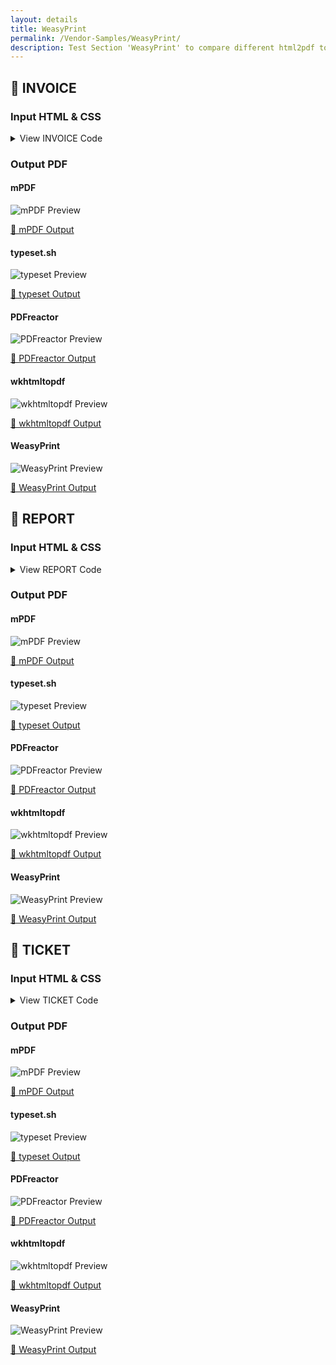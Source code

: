 ```yaml
---
layout: details
title: WeasyPrint
permalink: /Vendor-Samples/WeasyPrint/
description: Test Section 'WeasyPrint' to compare different html2pdf tools.
---
```




## 🔬 INVOICE

### Input HTML & CSS

<details>
    <summary>
        View INVOICE Code
    </summary>
    <pre><code class="hljs xml"><span class="hljs-meta">&lt;!doctype <span class="hljs-meta-keyword">html</span>&gt;</span>
<span class="hljs-comment">&lt;!-- Sample taken from https://github.com/Kozea/WeasyPrint/tree/gh-pages/samples/invoice --&gt;</span>
<span class="hljs-tag">&lt;<span class="hljs-name">html</span>&gt;</span>
  <span class="hljs-tag">&lt;<span class="hljs-name">head</span>&gt;</span>
    <span class="hljs-tag">&lt;<span class="hljs-name">meta</span> <span class="hljs-attr">charset</span>=<span class="hljs-string">"utf-8"</span>&gt;</span>
    <span class="hljs-tag">&lt;<span class="hljs-name">style</span>&gt;</span>
        @charset "UTF-8";
@import url("https://fonts.googleapis.com/css?family=Pacifico|Source+Sans+Pro:400,700");
@page {
  margin: 3cm;
  @bottom-left {
    color: #1ee494;
    font-family: Pacifico;
    content: '♥ Thank you!'; }
  @bottom-right {
    color: #a9a;
    content: 'community@kozea.fr | +33 4 78 84 19 28 | community.kozea.fr';
    font-family: Pacifico;
    font-size: 9pt; } }

html {
  color: #14213d;
  font-family: Source Sans Pro;
  font-size: 11pt;
  line-height: 1.6; }
  html body {
    margin: 0; }
  html h1 {
    color: #1ee494;
    font-family: Pacifico;
    font-size: 40pt;
    margin: 0; }
  html aside {
    display: flex;
    margin: 2em 0 4em; }
    html aside address {
      font-style: normal;
      white-space: pre-line; }
      html aside address#from {
        color: #a9a;
        flex: 1; }
      html aside address#to {
        text-align: right; }
  html dl {
    text-align: right;
    position: absolute;
    right: 0;
    top: 0; }
    html dl dt, html dl dd {
      display: inline;
      margin: 0; }
    html dl dt {
      color: #a9a; }
      html dl dt::before {
        content: '';
        display: block; }
      html dl dt::after {
        content: ':'; }
  html table {
    border-collapse: collapse;
    width: 100%; }
    html table th {
      border-bottom: .2mm solid #a9a;
      color: #a9a;
      font-size: 10pt;
      font-weight: 400;
      padding-bottom: .25cm;
      text-transform: uppercase; }
    html table td {
      padding-top: 7mm; }
      html table td:last-of-type {
        color: #1ee494;
        font-weight: bold;
        text-align: right; }
    html table th, html table td {
      text-align: center; }
      html table th:first-of-type, html table td:first-of-type {
        text-align: left; }
      html table th:last-of-type, html table td:last-of-type {
        text-align: right; }
    html table#total {
      background: #f6f6f6;
      border-color: #f6f6f6;
      border-style: solid;
      border-width: 2cm 3cm;
      bottom: 0;
      font-size: 20pt;
      margin: 0 -3cm;
      position: absolute;
      width: 18cm; }
    <span class="hljs-tag">&lt;/<span class="hljs-name">style</span>&gt;</span>
    <span class="hljs-tag">&lt;<span class="hljs-name">title</span>&gt;</span>Invoice<span class="hljs-tag">&lt;/<span class="hljs-name">title</span>&gt;</span>
    <span class="hljs-tag">&lt;<span class="hljs-name">meta</span> <span class="hljs-attr">name</span>=<span class="hljs-string">"description"</span> <span class="hljs-attr">content</span>=<span class="hljs-string">"Invoice demo sample"</span>&gt;</span>
    <span class="hljs-tag">&lt;<span class="hljs-name">meta</span> <span class="hljs-attr">name</span>=<span class="hljs-string">"author"</span> <span class="hljs-attr">content</span>=<span class="hljs-string">"Kozea"</span>&gt;</span>
  <span class="hljs-tag">&lt;/<span class="hljs-name">head</span>&gt;</span>

  <span class="hljs-tag">&lt;<span class="hljs-name">body</span>&gt;</span>
    <span class="hljs-tag">&lt;<span class="hljs-name">h1</span>&gt;</span>Invoice<span class="hljs-tag">&lt;/<span class="hljs-name">h1</span>&gt;</span>

    <span class="hljs-tag">&lt;<span class="hljs-name">aside</span>&gt;</span>
      <span class="hljs-tag">&lt;<span class="hljs-name">address</span> <span class="hljs-attr">id</span>=<span class="hljs-string">"from"</span>&gt;</span>
        Weasyprint [ by Kozea ]
        107 boulevard de Stalingrad
        69100 Villeurbanne City
        France
      <span class="hljs-tag">&lt;/<span class="hljs-name">address</span>&gt;</span>

      <span class="hljs-tag">&lt;<span class="hljs-name">address</span> <span class="hljs-attr">id</span>=<span class="hljs-string">"to"</span>&gt;</span>
        Our awesome developers
        From all around the world
        Earth
      <span class="hljs-tag">&lt;/<span class="hljs-name">address</span>&gt;</span>
    <span class="hljs-tag">&lt;/<span class="hljs-name">aside</span>&gt;</span>

    <span class="hljs-tag">&lt;<span class="hljs-name">dl</span> <span class="hljs-attr">id</span>=<span class="hljs-string">"informations"</span>&gt;</span>
      <span class="hljs-tag">&lt;<span class="hljs-name">dt</span>&gt;</span>Invoice number<span class="hljs-tag">&lt;/<span class="hljs-name">dt</span>&gt;</span>
      <span class="hljs-tag">&lt;<span class="hljs-name">dd</span>&gt;</span>12345<span class="hljs-tag">&lt;/<span class="hljs-name">dd</span>&gt;</span>
      <span class="hljs-tag">&lt;<span class="hljs-name">dt</span>&gt;</span>Date<span class="hljs-tag">&lt;/<span class="hljs-name">dt</span>&gt;</span>
      <span class="hljs-tag">&lt;<span class="hljs-name">dd</span>&gt;</span>March 31, 2018<span class="hljs-tag">&lt;/<span class="hljs-name">dd</span>&gt;</span>
    <span class="hljs-tag">&lt;/<span class="hljs-name">dl</span>&gt;</span>

    <span class="hljs-tag">&lt;<span class="hljs-name">table</span>&gt;</span>
      <span class="hljs-tag">&lt;<span class="hljs-name">thead</span>&gt;</span>
        <span class="hljs-tag">&lt;<span class="hljs-name">th</span>&gt;</span>Description<span class="hljs-tag">&lt;/<span class="hljs-name">th</span>&gt;</span>
        <span class="hljs-tag">&lt;<span class="hljs-name">th</span>&gt;</span>Price<span class="hljs-tag">&lt;/<span class="hljs-name">th</span>&gt;</span>
        <span class="hljs-tag">&lt;<span class="hljs-name">th</span>&gt;</span>Quantity<span class="hljs-tag">&lt;/<span class="hljs-name">th</span>&gt;</span>
        <span class="hljs-tag">&lt;<span class="hljs-name">th</span>&gt;</span>Subtotal<span class="hljs-tag">&lt;/<span class="hljs-name">th</span>&gt;</span>
      <span class="hljs-tag">&lt;/<span class="hljs-name">thead</span>&gt;</span>
      <span class="hljs-tag">&lt;<span class="hljs-name">tbody</span>&gt;</span>
        <span class="hljs-tag">&lt;<span class="hljs-name">tr</span>&gt;</span>
          <span class="hljs-tag">&lt;<span class="hljs-name">td</span>&gt;</span>Website design<span class="hljs-tag">&lt;/<span class="hljs-name">td</span>&gt;</span>
          <span class="hljs-tag">&lt;<span class="hljs-name">td</span>&gt;</span>€34.20<span class="hljs-tag">&lt;/<span class="hljs-name">td</span>&gt;</span>
          <span class="hljs-tag">&lt;<span class="hljs-name">td</span>&gt;</span>100<span class="hljs-tag">&lt;/<span class="hljs-name">td</span>&gt;</span>
          <span class="hljs-tag">&lt;<span class="hljs-name">td</span>&gt;</span>€3,420.00<span class="hljs-tag">&lt;/<span class="hljs-name">td</span>&gt;</span>
        <span class="hljs-tag">&lt;/<span class="hljs-name">tr</span>&gt;</span>
        <span class="hljs-tag">&lt;<span class="hljs-name">tr</span>&gt;</span>
          <span class="hljs-tag">&lt;<span class="hljs-name">td</span>&gt;</span>Website development<span class="hljs-tag">&lt;/<span class="hljs-name">td</span>&gt;</span>
          <span class="hljs-tag">&lt;<span class="hljs-name">td</span>&gt;</span>€45.50<span class="hljs-tag">&lt;/<span class="hljs-name">td</span>&gt;</span>
          <span class="hljs-tag">&lt;<span class="hljs-name">td</span>&gt;</span>100<span class="hljs-tag">&lt;/<span class="hljs-name">td</span>&gt;</span>
          <span class="hljs-tag">&lt;<span class="hljs-name">td</span>&gt;</span>€4,550.00<span class="hljs-tag">&lt;/<span class="hljs-name">td</span>&gt;</span>
        <span class="hljs-tag">&lt;/<span class="hljs-name">tr</span>&gt;</span>
        <span class="hljs-tag">&lt;<span class="hljs-name">tr</span>&gt;</span>
          <span class="hljs-tag">&lt;<span class="hljs-name">td</span>&gt;</span>Website integration<span class="hljs-tag">&lt;/<span class="hljs-name">td</span>&gt;</span>
          <span class="hljs-tag">&lt;<span class="hljs-name">td</span>&gt;</span>€25.75<span class="hljs-tag">&lt;/<span class="hljs-name">td</span>&gt;</span>
          <span class="hljs-tag">&lt;<span class="hljs-name">td</span>&gt;</span>100<span class="hljs-tag">&lt;/<span class="hljs-name">td</span>&gt;</span>
          <span class="hljs-tag">&lt;<span class="hljs-name">td</span>&gt;</span>€2,575.00<span class="hljs-tag">&lt;/<span class="hljs-name">td</span>&gt;</span>
        <span class="hljs-tag">&lt;/<span class="hljs-name">tr</span>&gt;</span>
      <span class="hljs-tag">&lt;/<span class="hljs-name">tbody</span>&gt;</span>
    <span class="hljs-tag">&lt;/<span class="hljs-name">table</span>&gt;</span>

    <span class="hljs-tag">&lt;<span class="hljs-name">table</span> <span class="hljs-attr">id</span>=<span class="hljs-string">"total"</span>&gt;</span>
      <span class="hljs-tag">&lt;<span class="hljs-name">thead</span>&gt;</span>
        <span class="hljs-tag">&lt;<span class="hljs-name">th</span>&gt;</span>Due by<span class="hljs-tag">&lt;/<span class="hljs-name">th</span>&gt;</span>
        <span class="hljs-tag">&lt;<span class="hljs-name">th</span>&gt;</span>Account number<span class="hljs-tag">&lt;/<span class="hljs-name">th</span>&gt;</span>
        <span class="hljs-tag">&lt;<span class="hljs-name">th</span>&gt;</span>Total due<span class="hljs-tag">&lt;/<span class="hljs-name">th</span>&gt;</span>
      <span class="hljs-tag">&lt;/<span class="hljs-name">thead</span>&gt;</span>
      <span class="hljs-tag">&lt;<span class="hljs-name">tbody</span>&gt;</span>
        <span class="hljs-tag">&lt;<span class="hljs-name">tr</span>&gt;</span>
          <span class="hljs-tag">&lt;<span class="hljs-name">td</span>&gt;</span>May 10, 2018<span class="hljs-tag">&lt;/<span class="hljs-name">td</span>&gt;</span>
          <span class="hljs-tag">&lt;<span class="hljs-name">td</span>&gt;</span>132 456 789 012<span class="hljs-tag">&lt;/<span class="hljs-name">td</span>&gt;</span>
          <span class="hljs-tag">&lt;<span class="hljs-name">td</span>&gt;</span>€10,545.00<span class="hljs-tag">&lt;/<span class="hljs-name">td</span>&gt;</span>
        <span class="hljs-tag">&lt;/<span class="hljs-name">tr</span>&gt;</span>
      <span class="hljs-tag">&lt;/<span class="hljs-name">tbody</span>&gt;</span>
    <span class="hljs-tag">&lt;/<span class="hljs-name">table</span>&gt;</span>
  <span class="hljs-tag">&lt;/<span class="hljs-name">body</span>&gt;</span>
<span class="hljs-tag">&lt;/<span class="hljs-name">html</span>&gt;</span></code></pre>
    <p>
        <a href="https://raw.githubusercontent.com/azettl/compare.html2pdf.tools/master//html/Vendor%20Samples/WeasyPrint/invoice.html" target="_blank" rel="noopener">📄 Get Input HTML on GitHub</a>
    </p>
</details>

### Output PDF

<div class="details-boxes">
    <div>
        <h4>mPDF</h4>
        <img src="/{{ page.path }}/../mpdf__html_Vendor_Samples_WeasyPrint_invoice.html.png" alt="mPDF Preview" />
        <p>
            <a href="/{{ page.path }}/../mpdf__html_Vendor_Samples_WeasyPrint_invoice.html.pdf" target="_blank">📕 mPDF Output</a>
        </p>
    </div>
    <div>
        <h4>typeset.sh</h4>
        <img src="/{{ page.path }}/../typeset__html_Vendor_Samples_WeasyPrint_invoice.html.png" alt="typeset Preview" />
        <p>
            <a href="/{{ page.path }}/../typeset__html_Vendor_Samples_WeasyPrint_invoice.html.pdf" target="_blank">📕 typeset Output</a>
        </p>
    </div>
    <div>
        <h4>PDFreactor</h4>
        <img src="/{{ page.path }}/../pdfreactor__html_Vendor_Samples_WeasyPrint_invoice.html.png" alt="PDFreactor Preview" />
        <p>
            <a href="/{{ page.path }}/../pdfreactor__html_Vendor_Samples_WeasyPrint_invoice.html.pdf" target="_blank">📕 PDFreactor Output</a>
        </p>
    </div>
    <div>
        <h4>wkhtmltopdf</h4>
        <img src="/{{ page.path }}/../wkhtmltopdf__html_Vendor_Samples_WeasyPrint_invoice.html.png" alt="wkhtmltopdf Preview" />
        <p>
            <a href="/{{ page.path }}/../wkhtmltopdf__html_Vendor_Samples_WeasyPrint_invoice.html.pdf" target="_blank">📕 wkhtmltopdf Output</a>
        </p>
    </div>
    <div>
        <h4>WeasyPrint</h4>
        <img src="/{{ page.path }}/../weasyprint__html_Vendor_Samples_WeasyPrint_invoice.html.png" alt="WeasyPrint Preview" />
        <p>
            <a href="/{{ page.path }}/../weasyprint__html_Vendor_Samples_WeasyPrint_invoice.html.pdf" target="_blank">📕 WeasyPrint Output</a>
        </p>
    </div>
</div>

## 🔬 REPORT

### Input HTML & CSS

<details>
    <summary>
        View REPORT Code
    </summary>
    <pre><code class="hljs xml"><span class="hljs-meta">&lt;!doctype <span class="hljs-meta-keyword">html</span>&gt;</span>
<span class="hljs-comment">&lt;!-- Sample taken from https://github.com/Kozea/WeasyPrint/tree/gh-pages/samples/report --&gt;</span>
<span class="hljs-tag">&lt;<span class="hljs-name">html</span>&gt;</span>
  <span class="hljs-tag">&lt;<span class="hljs-name">head</span>&gt;</span>
    <span class="hljs-tag">&lt;<span class="hljs-name">meta</span> <span class="hljs-attr">charset</span>=<span class="hljs-string">"utf-8"</span>&gt;</span>
    <span class="hljs-tag">&lt;<span class="hljs-name">style</span>&gt;</span>@charset "UTF-8";
        @font-face {
          font-family: Fira Sans;
          font-weight: 400;
          src: url(FiraSans-Regular.otf); }
        
        @font-face {
          font-family: Fira Sans;
          font-style: italic;
          font-weight: 400;
          src: url(FiraSans-Italic.otf); }
        
        @font-face {
          font-family: Fira Sans;
          font-weight: 300;
          src: url(FiraSans-Light.otf); }
        
        @font-face {
          font-family: Fira Sans;
          font-style: italic;
          font-weight: 300;
          src: url(FiraSans-LightItalic.otf); }
        
        @font-face {
          font-family: Fira Sans;
          font-weight: bold;
          src: url(FiraSans-Bold.otf); }
        
        @page {
          @top-left {
            background: #fbc847;
            content: counter(page);
            height: 1cm;
            text-align: center;
            width: 1cm; }
          @top-center {
            background: #fbc847;
            content: '';
            display: block;
            height: .05cm;
            opacity: .5;
            width: 100%; }
          @top-right {
            content: string(heading);
            font-size: 9pt;
            height: 1cm;
            vertical-align: middle;
            width: 100%; } }
        
        @page :blank {
          @top-left {
            background: none;
            content: ''; }
          @top-center {
            content: none; }
          @top-right {
            content: none; } }
        
        @page no-chapter {
          @top-left {
            background: none;
            content: none; }
          @top-center {
            content: none; }
          @top-right {
            content: none; } }
        
        @page :first {
          background: url(report-cover.jpg) no-repeat center;
          background-size: cover;
          margin: 0; }
        
        @page chapter {
          background: #fbc847;
          margin: 0;
          @top-left {
            content: none; }
          @top-center {
            content: none; }
          @top-right {
            content: none; } }
        
        html {
          color: #393939;
          font-family: Fira Sans;
          font-size: 11pt;
          font-weight: 300;
          line-height: 1.5; }
          html body h1 {
            color: #fbc847;
            font-size: 38pt;
            margin: 5cm 2cm 0 2cm;
            page: no-chapter;
            width: 100%; }
          html body h2, html body h3, html body h4 {
            color: black;
            font-weight: 400; }
          html body h2 {
            break-before: always;
            font-size: 28pt;
            string-set: heading content(); }
          html body h3 {
            font-weight: 300;
            font-size: 15pt; }
          html body h4 {
            font-size: 13pt; }
          html body article#cover {
            align-content: space-between;
            display: flex;
            flex-wrap: wrap;
            height: 297mm; }
            html body article#cover address {
              background: #fbc847;
              flex: 1 50%;
              margin: 0 -2cm;
              padding: 1cm 0;
              white-space: pre-wrap; }
              html body article#cover address:first-of-type {
                padding-left: 3cm; }
          html body article#contents {
            break-before: right;
            break-after: left;
            page: no-chapter; }
            html body article#contents h2 {
              font-size: 20pt;
              font-weight: 400;
              margin-bottom: 3cm; }
            html body article#contents h3 {
              font-weight: 500;
              margin: 3em 0 1em; }
              html body article#contents h3::before {
                background: #fbc847;
                content: '';
                display: block;
                height: .08cm;
                margin-bottom: .25cm;
                width: 2cm; }
            html body article#contents ul {
              list-style: none;
              padding-left: 0; }
              html body article#contents ul li {
                border-top: .25pt solid #c1c1c1;
                margin: .25cm 0;
                padding-top: .25cm; }
                html body article#contents ul li::before {
                  color: #fbc847;
                  content: '• ';
                  font-size: 40pt;
                  line-height: 16pt;
                  vertical-align: bottom; }
                html body article#contents ul li a {
                  color: inherit;
                  text-decoration: inherit; }
                  html body article#contents ul li a::before {
                    content: target-text(attr(href)); }
                  html body article#contents ul li a::after {
                    color: #fbc847;
                    content: target-counter(attr(href), page);
                    float: right; }
          html body article#columns section {
            columns: 2;
            column-gap: 1cm;
            padding-top: 1cm; }
            html body article#columns section p {
              text-align: justify; }
              html body article#columns section p:first-of-type {
                font-weight: 700; }
          html body article#competences h3 {
            background: #fbc847;
            margin: 0 -3cm 1cm;
            padding: 1cm 1cm 1cm 3cm;
            width: 21cm; }
          html body article#competences section {
            padding: .5cm 0; }
            html body article#competences section#table-content::before {
              background: url(table-content.svg) no-repeat center #fbc847;
              background-size: 50%;
              content: '';
              display: inline-block;
              float: left;
              height: 2cm;
              margin-right: .5cm;
              vertical-align: middle;
              width: 2cm; }
            html body article#competences section#heading::before {
              background: url(heading.svg) no-repeat center #fbc847;
              background-size: 50%;
              content: '';
              display: inline-block;
              float: left;
              height: 2cm;
              margin-right: .5cm;
              vertical-align: middle;
              width: 2cm; }
            html body article#competences section#multi-columns::before {
              background: url(multi-columns.svg) no-repeat center #fbc847;
              background-size: 50%;
              content: '';
              display: inline-block;
              float: left;
              height: 2cm;
              margin-right: .5cm;
              vertical-align: middle;
              width: 2cm; }
            html body article#competences section#internal-links::before {
              background: url(internal-links.svg) no-repeat center #fbc847;
              background-size: 50%;
              content: '';
              display: inline-block;
              float: left;
              height: 2cm;
              margin-right: .5cm;
              vertical-align: middle;
              width: 2cm; }
            html body article#competences section#style::before {
              background: url(style.svg) no-repeat center #fbc847;
              background-size: 50%;
              content: '';
              display: inline-block;
              float: left;
              height: 2cm;
              margin-right: .5cm;
              vertical-align: middle;
              width: 2cm; }
            html body article#competences section h4 {
              margin: 0; }
            html body article#competences section p {
              margin-top: 0; }
          html body article#offers {
            display: flex;
            flex-wrap: wrap;
            justify-content: space-between; }
            html body article#offers h2, html body article#offers h3 {
              width: 100%; }
            html body article#offers section {
              width: 30%; }
              html body article#offers section h4 {
                margin-bottom: 0; }
              html body article#offers section ul {
                list-style: none;
                margin: 0;
                padding-left: 0; }
                html body article#offers section ul li:not(:last-of-type) {
                  margin: .5cm 0; }
              html body article#offers section p {
                background: #fbc847;
                display: block;
                font-size: 15pt;
                font-weight: 700;
                margin-bottom: 0;
                padding: .25cm 0;
                text-align: center; }
          html body article#chapter {
            align-items: center;
            display: flex;
            height: 297mm;
            justify-content: center;
            page: chapter; }
          html body article#typography section {
            display: flex;
            flex-wrap: wrap;
            margin: 1cm 0; }
            html body article#typography section h4 {
              border-top: 1pt solid;
              flex: 1 25%;
              margin: 0; }
            html body article#typography section h4 + * {
              flex: 1 75%;
              margin: 0;
              padding-left: .5cm; }
            html body article#typography section p {
              text-align: justify; }
            html body article#typography section ul {
              line-height: 2;
              list-style: none; }
            html body article#typography section#small-caps p {
              font-variant: small-caps; }
            html body article#typography section#ligatures dl {
              display: flex;
              flex-wrap: wrap; }
              html body article#typography section#ligatures dl dt {
                font-weight: 400;
                width: 30%; }
              html body article#typography section#ligatures dl dd {
                flex: 1 70%;
                margin: 0;
                padding: 0; }
            html body article#typography section#ligatures .none {
              font-variant-ligatures: none; }
            html body article#typography section#ligatures .common {
              font-variant-ligatures: common-ligatures; }
            html body article#typography section#ligatures .discretionary {
              font-variant-ligatures: discretionary-ligatures; }
            html body article#typography section#ligatures .contextual {
              font-variant-ligatures: contextual; }
            html body article#typography section#numbers dl {
              display: flex;
              flex-wrap: wrap; }
              html body article#typography section#numbers dl dt {
                font-weight: 400;
                width: 30%; }
              html body article#typography section#numbers dl dd {
                flex: 1 70%;
                margin: 0;
                padding: 0; }
            html body article#typography section#numbers #fractions {
              font-variant-numeric: diagonal-fractions; }
            html body article#typography section#numbers #ordinals {
              font-variant-numeric: ordinal; }
            html body article#typography section#numbers #slashed {
              font-variant-numeric: slashed-zero; }
            html body article#typography section#numbers #super {
              font-variant-position: super; }
            html body article#typography section#numbers #sub {
              font-variant-position: sub; }
            html body article#typography section#figures dl {
              columns: 4; }
              html body article#typography section#figures dl dt {
                font-weight: 400; }
              html body article#typography section#figures dl dd {
                display: flex;
                margin: 0;
                padding: 0; }
                html body article#typography section#figures dl dd ul {
                  padding: 0 1em 0 0; }
            html body article#typography section#figures #oldstyle {
              font-variant-numeric: oldstyle-nums; }
            html body article#typography section#figures #tabular {
              font-variant-numeric: tabular-nums; }
            html body article#typography section#figures #old-tabular {
              font-variant-numeric: oldstyle-nums tabular-nums; }<span class="hljs-tag">&lt;/<span class="hljs-name">style</span>&gt;</span>
    <span class="hljs-tag">&lt;<span class="hljs-name">title</span>&gt;</span>Report<span class="hljs-tag">&lt;/<span class="hljs-name">title</span>&gt;</span>
    <span class="hljs-tag">&lt;<span class="hljs-name">meta</span> <span class="hljs-attr">name</span>=<span class="hljs-string">"description"</span> <span class="hljs-attr">content</span>=<span class="hljs-string">"Report example"</span>&gt;</span>
  <span class="hljs-tag">&lt;/<span class="hljs-name">head</span>&gt;</span>

  <span class="hljs-tag">&lt;<span class="hljs-name">body</span>&gt;</span>
    <span class="hljs-tag">&lt;<span class="hljs-name">article</span> <span class="hljs-attr">id</span>=<span class="hljs-string">"cover"</span>&gt;</span>
      <span class="hljs-tag">&lt;<span class="hljs-name">h1</span>&gt;</span>Report example<span class="hljs-tag">&lt;/<span class="hljs-name">h1</span>&gt;</span>
      <span class="hljs-tag">&lt;<span class="hljs-name">address</span>&gt;</span>
        WeasyPrint Company
        Boulevard Stalingrad
        Villeurbanne City France
      <span class="hljs-tag">&lt;/<span class="hljs-name">address</span>&gt;</span>
      <span class="hljs-tag">&lt;<span class="hljs-name">address</span>&gt;</span>
        community@kozea.fr
        +33 4 78 84 19 28
        https://community.kozea.fr
      <span class="hljs-tag">&lt;/<span class="hljs-name">address</span>&gt;</span>
    <span class="hljs-tag">&lt;/<span class="hljs-name">article</span>&gt;</span>

    <span class="hljs-tag">&lt;<span class="hljs-name">article</span> <span class="hljs-attr">id</span>=<span class="hljs-string">"contents"</span>&gt;</span>
      <span class="hljs-tag">&lt;<span class="hljs-name">h2</span>&gt;</span>Table of contents<span class="hljs-tag">&lt;/<span class="hljs-name">h2</span>&gt;</span>
      <span class="hljs-tag">&lt;<span class="hljs-name">h3</span>&gt;</span>Part one<span class="hljs-tag">&lt;/<span class="hljs-name">h3</span>&gt;</span>
      <span class="hljs-tag">&lt;<span class="hljs-name">ul</span>&gt;</span>
        <span class="hljs-tag">&lt;<span class="hljs-name">li</span>&gt;</span><span class="hljs-tag">&lt;<span class="hljs-name">a</span> <span class="hljs-attr">href</span>=<span class="hljs-string">"#columns-title"</span>&gt;</span><span class="hljs-tag">&lt;/<span class="hljs-name">a</span>&gt;</span><span class="hljs-tag">&lt;/<span class="hljs-name">li</span>&gt;</span>
        <span class="hljs-tag">&lt;<span class="hljs-name">li</span>&gt;</span><span class="hljs-tag">&lt;<span class="hljs-name">a</span> <span class="hljs-attr">href</span>=<span class="hljs-string">"#competences-title"</span>&gt;</span><span class="hljs-tag">&lt;/<span class="hljs-name">a</span>&gt;</span><span class="hljs-tag">&lt;/<span class="hljs-name">li</span>&gt;</span>
      <span class="hljs-tag">&lt;/<span class="hljs-name">ul</span>&gt;</span>

      <span class="hljs-tag">&lt;<span class="hljs-name">h3</span>&gt;</span>Part two<span class="hljs-tag">&lt;/<span class="hljs-name">h3</span>&gt;</span>
      <span class="hljs-tag">&lt;<span class="hljs-name">ul</span>&gt;</span>
        <span class="hljs-tag">&lt;<span class="hljs-name">li</span>&gt;</span><span class="hljs-tag">&lt;<span class="hljs-name">a</span> <span class="hljs-attr">href</span>=<span class="hljs-string">"#offers-title"</span>&gt;</span><span class="hljs-tag">&lt;/<span class="hljs-name">a</span>&gt;</span><span class="hljs-tag">&lt;/<span class="hljs-name">li</span>&gt;</span>
        <span class="hljs-tag">&lt;<span class="hljs-name">li</span>&gt;</span><span class="hljs-tag">&lt;<span class="hljs-name">a</span> <span class="hljs-attr">href</span>=<span class="hljs-string">"#chapter-title"</span>&gt;</span><span class="hljs-tag">&lt;/<span class="hljs-name">a</span>&gt;</span><span class="hljs-tag">&lt;/<span class="hljs-name">li</span>&gt;</span>
        <span class="hljs-tag">&lt;<span class="hljs-name">li</span>&gt;</span><span class="hljs-tag">&lt;<span class="hljs-name">a</span> <span class="hljs-attr">href</span>=<span class="hljs-string">"#typography-title"</span>&gt;</span><span class="hljs-tag">&lt;/<span class="hljs-name">a</span>&gt;</span><span class="hljs-tag">&lt;/<span class="hljs-name">li</span>&gt;</span>
      <span class="hljs-tag">&lt;/<span class="hljs-name">ul</span>&gt;</span>
    <span class="hljs-tag">&lt;/<span class="hljs-name">article</span>&gt;</span>

    <span class="hljs-tag">&lt;<span class="hljs-name">article</span> <span class="hljs-attr">id</span>=<span class="hljs-string">"columns"</span>&gt;</span>
      <span class="hljs-tag">&lt;<span class="hljs-name">h2</span> <span class="hljs-attr">id</span>=<span class="hljs-string">"columns-title"</span>&gt;</span>Big title on left page, with text on columns<span class="hljs-tag">&lt;/<span class="hljs-name">h2</span>&gt;</span>

      <span class="hljs-tag">&lt;<span class="hljs-name">h3</span>&gt;</span>This is a little subtitle, here to explain what we are talking about<span class="hljs-tag">&lt;/<span class="hljs-name">h3</span>&gt;</span>

      <span class="hljs-tag">&lt;<span class="hljs-name">section</span>&gt;</span>
        <span class="hljs-tag">&lt;<span class="hljs-name">p</span>&gt;</span>
          Lorem ipsum dolor sit amet, consectetur adipiscing elit. Aliquam volutpat faucibus vestibulum.
          Mauris varius orci quam. Nam dui mauris, dictum at elementum at, mollis pulvinar est.
          Nunc lobortis pharetra erat, id rutrum lorem malesuada in.
        <span class="hljs-tag">&lt;/<span class="hljs-name">p</span>&gt;</span>
        <span class="hljs-tag">&lt;<span class="hljs-name">p</span>&gt;</span>
          Phasellus id nisl nec arcu tempor ultricies non id tortor. Mauris ex nibh, viverra vitae nisi eget, placerat pharetra est.
          Lorem ipsum dolor sit amet, consectetur adipiscing elit. Sed id maximus diam. Cras molestie nisl vitae iaculis convallis.
          Vivamus molestie vitae nisl sed interdum. Nunc aliquam massa rhoncus finibus convallis.
          Vivamus sed vulputate risus. Nunc dignissim magna velit, quis lobortis ex volutpat eget.
          Proin dictum mauris condimentum consequat faucibus.
        <span class="hljs-tag">&lt;/<span class="hljs-name">p</span>&gt;</span>
        <span class="hljs-tag">&lt;<span class="hljs-name">p</span>&gt;</span>
          Duis maximus mauris ac purus eleifend, sit amet blandit nulla lacinia.
          Maecenas massa dolor, suscipit at erat eget, maximus dignissim dolor. Praesent consectetur maximus libero, eu facilisis ligula finibus et.
          Cras rhoncus eros sit amet lorem auctor, a efficitur leo tincidunt. Sed viverra interdum odio, eget pulvinar tortor blandit lacinia.
          Praesent consequat congue commodo. Phasellus eu massa feugiat, imperdiet nisi a, sagittis ipsum.
        <span class="hljs-tag">&lt;/<span class="hljs-name">p</span>&gt;</span>
        <span class="hljs-tag">&lt;<span class="hljs-name">p</span>&gt;</span>
          Suspendisse et gravida nunc. Quisque at felis nisl. Nam eget efficitur nunc.
          Vivamus fermentum imperdiet massa, porttitor elementum mauris faucibus scelerisque.
          Pellentesque ut metus tortor. Fusce vulputate ex at turpis consectetur, in vestibulum odio placerat.
          Suspendisse tempor sapien rutrum, cursus sem a, tincidunt odio. Sed in consequat augue.
          Proin finibus felis neque, ac hendrerit lorem consequat nec.
        <span class="hljs-tag">&lt;/<span class="hljs-name">p</span>&gt;</span>
        <span class="hljs-tag">&lt;<span class="hljs-name">p</span>&gt;</span>
          Orci varius natoque penatibus et magnis dis parturient montes, nascetur ridiculus mus. Fusce quam mi, dapibus et augue sit amet, porttitor volutpat orci.
          Vestibulum ac ligula at justo placerat pulvinar vel non velit. Duis vel iaculis nibh, non tristique lectus.
          Phasellus vel ex bibendum, accumsan tellus a, commodo nisi.
        <span class="hljs-tag">&lt;/<span class="hljs-name">p</span>&gt;</span>
        <span class="hljs-tag">&lt;<span class="hljs-name">p</span>&gt;</span>
          Mauris tincidunt dolor ligula, et egestas lectus rutrum consectetur. Donec ac ex mollis, vestibulum libero in, convallis risus.
        <span class="hljs-tag">&lt;/<span class="hljs-name">p</span>&gt;</span>
      <span class="hljs-tag">&lt;/<span class="hljs-name">section</span>&gt;</span>
    <span class="hljs-tag">&lt;/<span class="hljs-name">article</span>&gt;</span>

    <span class="hljs-tag">&lt;<span class="hljs-name">article</span> <span class="hljs-attr">id</span>=<span class="hljs-string">"competences"</span>&gt;</span>
      <span class="hljs-tag">&lt;<span class="hljs-name">h2</span> <span class="hljs-attr">id</span>=<span class="hljs-string">"competences-title"</span>&gt;</span>This is another big title, on a page full of work presentation<span class="hljs-tag">&lt;/<span class="hljs-name">h2</span>&gt;</span>

      <span class="hljs-tag">&lt;<span class="hljs-name">h3</span>&gt;</span>We present you some of WeasyPrint's features.<span class="hljs-tag">&lt;/<span class="hljs-name">h3</span>&gt;</span>

      <span class="hljs-tag">&lt;<span class="hljs-name">section</span> <span class="hljs-attr">id</span>=<span class="hljs-string">"table-content"</span>&gt;</span>
        <span class="hljs-tag">&lt;<span class="hljs-name">h4</span>&gt;</span>Table of contents<span class="hljs-tag">&lt;/<span class="hljs-name">h4</span>&gt;</span>
        <span class="hljs-tag">&lt;<span class="hljs-name">p</span>&gt;</span>
          Lorem ipsum dolor sit amet, consectetur adipiscing elit. Morbi mi ante, tincidunt quis vehicula
          sed, vehicula sed augue. Cras eget ante turpis.
        <span class="hljs-tag">&lt;/<span class="hljs-name">p</span>&gt;</span>
      <span class="hljs-tag">&lt;/<span class="hljs-name">section</span>&gt;</span>

      <span class="hljs-tag">&lt;<span class="hljs-name">section</span> <span class="hljs-attr">id</span>=<span class="hljs-string">"heading"</span>&gt;</span>
        <span class="hljs-tag">&lt;<span class="hljs-name">h4</span>&gt;</span>Heading titles and page counters<span class="hljs-tag">&lt;/<span class="hljs-name">h4</span>&gt;</span>
        <span class="hljs-tag">&lt;<span class="hljs-name">p</span>&gt;</span>
          Lorem ipsum dolor sit amet, consectetur adipiscing elit. Morbi mi ante, tincidunt quis vehicula
          sed, vehicula sed augue. Cras eget ante turpis.
        <span class="hljs-tag">&lt;/<span class="hljs-name">p</span>&gt;</span>
      <span class="hljs-tag">&lt;/<span class="hljs-name">section</span>&gt;</span>

      <span class="hljs-tag">&lt;<span class="hljs-name">section</span> <span class="hljs-attr">id</span>=<span class="hljs-string">"multi-columns"</span>&gt;</span>
        <span class="hljs-tag">&lt;<span class="hljs-name">h4</span>&gt;</span>Multi-column text<span class="hljs-tag">&lt;/<span class="hljs-name">h4</span>&gt;</span>
        <span class="hljs-tag">&lt;<span class="hljs-name">p</span>&gt;</span>
          Lorem ipsum dolor sit amet, consectetur adipiscing elit. Morbi mi ante, tincidunt quis vehicula
          sed, vehicula sed augue. Cras eget ante turpis.
        <span class="hljs-tag">&lt;/<span class="hljs-name">p</span>&gt;</span>
      <span class="hljs-tag">&lt;/<span class="hljs-name">section</span>&gt;</span>

      <span class="hljs-tag">&lt;<span class="hljs-name">section</span> <span class="hljs-attr">id</span>=<span class="hljs-string">"internal-links"</span>&gt;</span>
        <span class="hljs-tag">&lt;<span class="hljs-name">h4</span>&gt;</span>Internal links<span class="hljs-tag">&lt;/<span class="hljs-name">h4</span>&gt;</span>
        <span class="hljs-tag">&lt;<span class="hljs-name">p</span>&gt;</span>
          Lorem ipsum dolor sit amet, consectetur adipiscing elit. Morbi mi ante, tincidunt quis vehicula
          sed, vehicula sed augue. Cras eget ante turpis.
        <span class="hljs-tag">&lt;/<span class="hljs-name">p</span>&gt;</span>
      <span class="hljs-tag">&lt;/<span class="hljs-name">section</span>&gt;</span>

      <span class="hljs-tag">&lt;<span class="hljs-name">section</span> <span class="hljs-attr">id</span>=<span class="hljs-string">"style"</span>&gt;</span>
        <span class="hljs-tag">&lt;<span class="hljs-name">h4</span>&gt;</span>Different page types<span class="hljs-tag">&lt;/<span class="hljs-name">h4</span>&gt;</span>
        <span class="hljs-tag">&lt;<span class="hljs-name">p</span>&gt;</span>
          Lorem ipsum dolor sit amet, consectetur adipiscing elit. Morbi mi ante, tincidunt quis vehicula
          sed, vehicula sed augue. Cras eget ante turpis.
        <span class="hljs-tag">&lt;/<span class="hljs-name">p</span>&gt;</span>
      <span class="hljs-tag">&lt;/<span class="hljs-name">section</span>&gt;</span>
    <span class="hljs-tag">&lt;/<span class="hljs-name">article</span>&gt;</span>

    <span class="hljs-tag">&lt;<span class="hljs-name">article</span> <span class="hljs-attr">id</span>=<span class="hljs-string">"offers"</span>&gt;</span>
      <span class="hljs-tag">&lt;<span class="hljs-name">h2</span> <span class="hljs-attr">id</span>=<span class="hljs-string">"offers-title"</span>&gt;</span>Big title on the first right page<span class="hljs-tag">&lt;/<span class="hljs-name">h2</span>&gt;</span>

      <span class="hljs-tag">&lt;<span class="hljs-name">section</span>&gt;</span>
        <span class="hljs-tag">&lt;<span class="hljs-name">h4</span>&gt;</span>Offer #1<span class="hljs-tag">&lt;/<span class="hljs-name">h4</span>&gt;</span>
        <span class="hljs-tag">&lt;<span class="hljs-name">p</span>&gt;</span>€135<span class="hljs-tag">&lt;/<span class="hljs-name">p</span>&gt;</span>
        <span class="hljs-tag">&lt;<span class="hljs-name">ul</span>&gt;</span>
          <span class="hljs-tag">&lt;<span class="hljs-name">li</span>&gt;</span>Lorem ipsum dolor sit amet.<span class="hljs-tag">&lt;/<span class="hljs-name">li</span>&gt;</span>
          <span class="hljs-tag">&lt;<span class="hljs-name">li</span>&gt;</span>Nullam at diam eget urna consequat.<span class="hljs-tag">&lt;/<span class="hljs-name">li</span>&gt;</span>
          <span class="hljs-tag">&lt;<span class="hljs-name">li</span>&gt;</span>Sed fringilla quam at augue semper aliquam.<span class="hljs-tag">&lt;/<span class="hljs-name">li</span>&gt;</span>
          <span class="hljs-tag">&lt;<span class="hljs-name">li</span>&gt;</span>Cras nec lacus eu turpis finibus vulputate.<span class="hljs-tag">&lt;/<span class="hljs-name">li</span>&gt;</span>
        <span class="hljs-tag">&lt;/<span class="hljs-name">ul</span>&gt;</span>
      <span class="hljs-tag">&lt;/<span class="hljs-name">section</span>&gt;</span>

      <span class="hljs-tag">&lt;<span class="hljs-name">section</span>&gt;</span>
        <span class="hljs-tag">&lt;<span class="hljs-name">h4</span>&gt;</span>Offer #2<span class="hljs-tag">&lt;/<span class="hljs-name">h4</span>&gt;</span>
        <span class="hljs-tag">&lt;<span class="hljs-name">p</span>&gt;</span>€175<span class="hljs-tag">&lt;/<span class="hljs-name">p</span>&gt;</span>
        <span class="hljs-tag">&lt;<span class="hljs-name">ul</span>&gt;</span>
          <span class="hljs-tag">&lt;<span class="hljs-name">li</span>&gt;</span>Lorem ipsum dolor sit amet.<span class="hljs-tag">&lt;/<span class="hljs-name">li</span>&gt;</span>
          <span class="hljs-tag">&lt;<span class="hljs-name">li</span>&gt;</span>Nullam at diam eget urna consequat.<span class="hljs-tag">&lt;/<span class="hljs-name">li</span>&gt;</span>
          <span class="hljs-tag">&lt;<span class="hljs-name">li</span>&gt;</span>Sed fringilla quam at augue semper aliquam.<span class="hljs-tag">&lt;/<span class="hljs-name">li</span>&gt;</span>
          <span class="hljs-tag">&lt;<span class="hljs-name">li</span>&gt;</span>Mauris viverra nulla vel semper mollis.<span class="hljs-tag">&lt;/<span class="hljs-name">li</span>&gt;</span>
          <span class="hljs-tag">&lt;<span class="hljs-name">li</span>&gt;</span>Nulla quis massa eu urna suscipit vehicula.<span class="hljs-tag">&lt;/<span class="hljs-name">li</span>&gt;</span>
          <span class="hljs-tag">&lt;<span class="hljs-name">li</span>&gt;</span>Curabitur a odio id risus pharetra iaculis.<span class="hljs-tag">&lt;/<span class="hljs-name">li</span>&gt;</span>
        <span class="hljs-tag">&lt;/<span class="hljs-name">ul</span>&gt;</span>
      <span class="hljs-tag">&lt;/<span class="hljs-name">section</span>&gt;</span>

      <span class="hljs-tag">&lt;<span class="hljs-name">section</span>&gt;</span>
        <span class="hljs-tag">&lt;<span class="hljs-name">h4</span>&gt;</span>Offer #3<span class="hljs-tag">&lt;/<span class="hljs-name">h4</span>&gt;</span>
        <span class="hljs-tag">&lt;<span class="hljs-name">p</span>&gt;</span>€200<span class="hljs-tag">&lt;/<span class="hljs-name">p</span>&gt;</span>
        <span class="hljs-tag">&lt;<span class="hljs-name">ul</span>&gt;</span>
          <span class="hljs-tag">&lt;<span class="hljs-name">li</span>&gt;</span>Lorem ipsum dolor sit amet.<span class="hljs-tag">&lt;/<span class="hljs-name">li</span>&gt;</span>
          <span class="hljs-tag">&lt;<span class="hljs-name">li</span>&gt;</span>Nullam at diam eget urna consequat.<span class="hljs-tag">&lt;/<span class="hljs-name">li</span>&gt;</span>
          <span class="hljs-tag">&lt;<span class="hljs-name">li</span>&gt;</span>Sed fringilla quam at augue semper aliquam.<span class="hljs-tag">&lt;/<span class="hljs-name">li</span>&gt;</span>
          <span class="hljs-tag">&lt;<span class="hljs-name">li</span>&gt;</span>Mauris viverra nulla vel semper mollis.<span class="hljs-tag">&lt;/<span class="hljs-name">li</span>&gt;</span>
          <span class="hljs-tag">&lt;<span class="hljs-name">li</span>&gt;</span>Cras nec lacus eu turpis finibus vulputate.<span class="hljs-tag">&lt;/<span class="hljs-name">li</span>&gt;</span>
          <span class="hljs-tag">&lt;<span class="hljs-name">li</span>&gt;</span>Nulla quis massa eu urna suscipit vehicula.<span class="hljs-tag">&lt;/<span class="hljs-name">li</span>&gt;</span>
          <span class="hljs-tag">&lt;<span class="hljs-name">li</span>&gt;</span>Curabitur a odio id risus pharetra iaculis.<span class="hljs-tag">&lt;/<span class="hljs-name">li</span>&gt;</span>
          <span class="hljs-tag">&lt;<span class="hljs-name">li</span>&gt;</span>Mauris viverra nulla vel semper mollis.<span class="hljs-tag">&lt;/<span class="hljs-name">li</span>&gt;</span>
          <span class="hljs-tag">&lt;<span class="hljs-name">li</span>&gt;</span>Lorem ipsum dolor sit amet, consectetur adipiscing elit.<span class="hljs-tag">&lt;/<span class="hljs-name">li</span>&gt;</span>
        <span class="hljs-tag">&lt;/<span class="hljs-name">ul</span>&gt;</span>
      <span class="hljs-tag">&lt;/<span class="hljs-name">section</span>&gt;</span>
    <span class="hljs-tag">&lt;/<span class="hljs-name">article</span>&gt;</span>

    <span class="hljs-tag">&lt;<span class="hljs-name">article</span> <span class="hljs-attr">id</span>=<span class="hljs-string">"chapter"</span>&gt;</span>
      <span class="hljs-tag">&lt;<span class="hljs-name">h2</span> <span class="hljs-attr">id</span>=<span class="hljs-string">"chapter-title"</span>&gt;</span>This is a chapter of a new section<span class="hljs-tag">&lt;/<span class="hljs-name">h2</span>&gt;</span>
    <span class="hljs-tag">&lt;/<span class="hljs-name">article</span>&gt;</span>

    <span class="hljs-tag">&lt;<span class="hljs-name">article</span> <span class="hljs-attr">id</span>=<span class="hljs-string">"typography"</span>&gt;</span>
      <span class="hljs-tag">&lt;<span class="hljs-name">h2</span> <span class="hljs-attr">id</span>=<span class="hljs-string">"typography-title"</span>&gt;</span>About some typography features<span class="hljs-tag">&lt;/<span class="hljs-name">h2</span>&gt;</span>

      <span class="hljs-tag">&lt;<span class="hljs-name">section</span>&gt;</span>
        <span class="hljs-tag">&lt;<span class="hljs-name">h4</span>&gt;</span>Italic and Bold Text<span class="hljs-tag">&lt;/<span class="hljs-name">h4</span>&gt;</span>
        <span class="hljs-tag">&lt;<span class="hljs-name">p</span>&gt;</span>
          Lorem ipsum dolor <span class="hljs-tag">&lt;<span class="hljs-name">em</span>&gt;</span>sit amet, consectetur adipiscing elit.<span class="hljs-tag">&lt;/<span class="hljs-name">em</span>&gt;</span> Ut
          pulvinar dolor <span class="hljs-tag">&lt;<span class="hljs-name">strong</span>&gt;</span>ac orci finibus elementum. Praesent<span class="hljs-tag">&lt;/<span class="hljs-name">strong</span>&gt;</span>
          sit amet ligula turpis.
        <span class="hljs-tag">&lt;/<span class="hljs-name">p</span>&gt;</span>
      <span class="hljs-tag">&lt;/<span class="hljs-name">section</span>&gt;</span>

      <span class="hljs-tag">&lt;<span class="hljs-name">section</span> <span class="hljs-attr">id</span>=<span class="hljs-string">"small-caps"</span>&gt;</span>
        <span class="hljs-tag">&lt;<span class="hljs-name">h4</span>&gt;</span>Small caps text<span class="hljs-tag">&lt;/<span class="hljs-name">h4</span>&gt;</span>
        <span class="hljs-tag">&lt;<span class="hljs-name">p</span>&gt;</span>
          Lorem ipsum dolor sit amet, consectetur adipiscing elit. Ut pulvinar
          dolor ac orci finibus elementum.
        <span class="hljs-tag">&lt;/<span class="hljs-name">p</span>&gt;</span>
      <span class="hljs-tag">&lt;/<span class="hljs-name">section</span>&gt;</span>

      <span class="hljs-tag">&lt;<span class="hljs-name">section</span> <span class="hljs-attr">id</span>=<span class="hljs-string">"ligatures"</span>&gt;</span>
        <span class="hljs-tag">&lt;<span class="hljs-name">h4</span>&gt;</span>Ligatures<span class="hljs-tag">&lt;/<span class="hljs-name">h4</span>&gt;</span>
        <span class="hljs-tag">&lt;<span class="hljs-name">dl</span>&gt;</span>
          <span class="hljs-tag">&lt;<span class="hljs-name">dt</span>&gt;</span>Classical<span class="hljs-tag">&lt;/<span class="hljs-name">dt</span>&gt;</span>
          <span class="hljs-tag">&lt;<span class="hljs-name">dd</span>&gt;</span><span class="hljs-tag">&lt;<span class="hljs-name">span</span> <span class="hljs-attr">class</span>=<span class="hljs-string">"none"</span>&gt;</span>Offer<span class="hljs-tag">&lt;/<span class="hljs-name">span</span>&gt;</span> → <span class="hljs-tag">&lt;<span class="hljs-name">span</span> <span class="hljs-attr">class</span>=<span class="hljs-string">"common"</span>&gt;</span>Offer<span class="hljs-tag">&lt;/<span class="hljs-name">span</span>&gt;</span><span class="hljs-tag">&lt;/<span class="hljs-name">dd</span>&gt;</span>
          <span class="hljs-tag">&lt;<span class="hljs-name">dt</span>&gt;</span>Discretionary<span class="hljs-tag">&lt;/<span class="hljs-name">dt</span>&gt;</span>
          <span class="hljs-tag">&lt;<span class="hljs-name">dd</span>&gt;</span><span class="hljs-tag">&lt;<span class="hljs-name">span</span> <span class="hljs-attr">class</span>=<span class="hljs-string">"none"</span>&gt;</span>Often<span class="hljs-tag">&lt;/<span class="hljs-name">span</span>&gt;</span> → <span class="hljs-tag">&lt;<span class="hljs-name">span</span> <span class="hljs-attr">class</span>=<span class="hljs-string">"discretionary"</span>&gt;</span>Often<span class="hljs-tag">&lt;/<span class="hljs-name">span</span>&gt;</span><span class="hljs-tag">&lt;/<span class="hljs-name">dd</span>&gt;</span>
          <span class="hljs-tag">&lt;<span class="hljs-name">dt</span>&gt;</span>Contextual<span class="hljs-tag">&lt;/<span class="hljs-name">dt</span>&gt;</span>
          <span class="hljs-tag">&lt;<span class="hljs-name">dd</span>&gt;</span><span class="hljs-tag">&lt;<span class="hljs-name">span</span> <span class="hljs-attr">class</span>=<span class="hljs-string">"none"</span>&gt;</span>#<span class="hljs-symbol">&amp;amp;</span><span class="hljs-tag">&lt;/<span class="hljs-name">span</span>&gt;</span> → <span class="hljs-tag">&lt;<span class="hljs-name">span</span> <span class="hljs-attr">class</span>=<span class="hljs-string">"contextual"</span>&gt;</span>#<span class="hljs-symbol">&amp;amp;</span><span class="hljs-tag">&lt;/<span class="hljs-name">span</span>&gt;</span><span class="hljs-tag">&lt;/<span class="hljs-name">dd</span>&gt;</span>
        <span class="hljs-tag">&lt;/<span class="hljs-name">dl</span>&gt;</span>
      <span class="hljs-tag">&lt;/<span class="hljs-name">section</span>&gt;</span>

      <span class="hljs-tag">&lt;<span class="hljs-name">section</span> <span class="hljs-attr">id</span>=<span class="hljs-string">"numbers"</span>&gt;</span>
        <span class="hljs-tag">&lt;<span class="hljs-name">h4</span>&gt;</span>Numbers<span class="hljs-tag">&lt;/<span class="hljs-name">h4</span>&gt;</span>
        <span class="hljs-tag">&lt;<span class="hljs-name">dl</span>&gt;</span>
          <span class="hljs-tag">&lt;<span class="hljs-name">dt</span>&gt;</span>Fractions<span class="hljs-tag">&lt;/<span class="hljs-name">dt</span>&gt;</span>
          <span class="hljs-tag">&lt;<span class="hljs-name">dd</span>&gt;</span>421/42 → <span class="hljs-tag">&lt;<span class="hljs-name">span</span> <span class="hljs-attr">id</span>=<span class="hljs-string">"fractions"</span>&gt;</span>421/42<span class="hljs-tag">&lt;/<span class="hljs-name">span</span>&gt;</span><span class="hljs-tag">&lt;/<span class="hljs-name">dd</span>&gt;</span>
          <span class="hljs-tag">&lt;<span class="hljs-name">dt</span>&gt;</span>Ordinals<span class="hljs-tag">&lt;/<span class="hljs-name">dt</span>&gt;</span>
          <span class="hljs-tag">&lt;<span class="hljs-name">dd</span>&gt;</span>2a 3o → <span class="hljs-tag">&lt;<span class="hljs-name">span</span> <span class="hljs-attr">id</span>=<span class="hljs-string">"ordinals"</span>&gt;</span>2a 3o<span class="hljs-tag">&lt;/<span class="hljs-name">span</span>&gt;</span><span class="hljs-tag">&lt;/<span class="hljs-name">dd</span>&gt;</span>
          <span class="hljs-tag">&lt;<span class="hljs-name">dt</span>&gt;</span>Slashed zero<span class="hljs-tag">&lt;/<span class="hljs-name">dt</span>&gt;</span>
          <span class="hljs-tag">&lt;<span class="hljs-name">dd</span>&gt;</span>1000 → <span class="hljs-tag">&lt;<span class="hljs-name">span</span> <span class="hljs-attr">id</span>=<span class="hljs-string">"slashed"</span>&gt;</span>1000<span class="hljs-tag">&lt;/<span class="hljs-name">span</span>&gt;</span><span class="hljs-tag">&lt;/<span class="hljs-name">dd</span>&gt;</span>
          <span class="hljs-tag">&lt;<span class="hljs-name">dt</span>&gt;</span>Superscript<span class="hljs-tag">&lt;/<span class="hljs-name">dt</span>&gt;</span>
          <span class="hljs-tag">&lt;<span class="hljs-name">dd</span>&gt;</span>a2 → <span class="hljs-tag">&lt;<span class="hljs-name">span</span> <span class="hljs-attr">id</span>=<span class="hljs-string">"super"</span>&gt;</span>a2<span class="hljs-tag">&lt;/<span class="hljs-name">span</span>&gt;</span><span class="hljs-tag">&lt;/<span class="hljs-name">dd</span>&gt;</span>
          <span class="hljs-tag">&lt;<span class="hljs-name">dt</span>&gt;</span>Subscript<span class="hljs-tag">&lt;/<span class="hljs-name">dt</span>&gt;</span>
          <span class="hljs-tag">&lt;<span class="hljs-name">dd</span>&gt;</span>C8H10N4O2 → <span class="hljs-tag">&lt;<span class="hljs-name">span</span> <span class="hljs-attr">id</span>=<span class="hljs-string">"sub"</span>&gt;</span>C8H10N4O2<span class="hljs-tag">&lt;/<span class="hljs-name">span</span>&gt;</span><span class="hljs-tag">&lt;/<span class="hljs-name">dd</span>&gt;</span>
        <span class="hljs-tag">&lt;/<span class="hljs-name">ul</span>&gt;</span>
      <span class="hljs-tag">&lt;/<span class="hljs-name">section</span>&gt;</span>

      <span class="hljs-tag">&lt;<span class="hljs-name">section</span> <span class="hljs-attr">id</span>=<span class="hljs-string">"figures"</span>&gt;</span>
        <span class="hljs-tag">&lt;<span class="hljs-name">h4</span>&gt;</span>Figures<span class="hljs-tag">&lt;/<span class="hljs-name">h4</span>&gt;</span>
        <span class="hljs-tag">&lt;<span class="hljs-name">dl</span>&gt;</span>
          <span class="hljs-tag">&lt;<span class="hljs-name">dt</span>&gt;</span>Lining<span class="hljs-tag">&lt;/<span class="hljs-name">dt</span>&gt;</span>
          <span class="hljs-tag">&lt;<span class="hljs-name">dd</span>&gt;</span>
            <span class="hljs-tag">&lt;<span class="hljs-name">ul</span>&gt;</span>
              <span class="hljs-tag">&lt;<span class="hljs-name">li</span>&gt;</span>409,280<span class="hljs-tag">&lt;/<span class="hljs-name">li</span>&gt;</span>
              <span class="hljs-tag">&lt;<span class="hljs-name">li</span>&gt;</span>367,112<span class="hljs-tag">&lt;/<span class="hljs-name">li</span>&gt;</span>
            <span class="hljs-tag">&lt;/<span class="hljs-name">ul</span>&gt;</span>
          <span class="hljs-tag">&lt;/<span class="hljs-name">dd</span>&gt;</span>
          <span class="hljs-tag">&lt;<span class="hljs-name">dt</span>&gt;</span>Old-Style<span class="hljs-tag">&lt;/<span class="hljs-name">dt</span>&gt;</span>
          <span class="hljs-tag">&lt;<span class="hljs-name">dd</span>&gt;</span>
            <span class="hljs-tag">&lt;<span class="hljs-name">ul</span> <span class="hljs-attr">id</span>=<span class="hljs-string">"oldstyle"</span>&gt;</span>
              <span class="hljs-tag">&lt;<span class="hljs-name">li</span>&gt;</span>409,280<span class="hljs-tag">&lt;/<span class="hljs-name">li</span>&gt;</span>
              <span class="hljs-tag">&lt;<span class="hljs-name">li</span>&gt;</span>367,112<span class="hljs-tag">&lt;/<span class="hljs-name">li</span>&gt;</span>
            <span class="hljs-tag">&lt;/<span class="hljs-name">ul</span>&gt;</span>
          <span class="hljs-tag">&lt;/<span class="hljs-name">dd</span>&gt;</span>
          <span class="hljs-tag">&lt;<span class="hljs-name">dt</span>&gt;</span>Tabular<span class="hljs-tag">&lt;/<span class="hljs-name">dt</span>&gt;</span>
          <span class="hljs-tag">&lt;<span class="hljs-name">dd</span>&gt;</span>
            <span class="hljs-tag">&lt;<span class="hljs-name">ul</span> <span class="hljs-attr">id</span>=<span class="hljs-string">"tabular"</span>&gt;</span>
              <span class="hljs-tag">&lt;<span class="hljs-name">li</span>&gt;</span>409,280<span class="hljs-tag">&lt;/<span class="hljs-name">li</span>&gt;</span>
              <span class="hljs-tag">&lt;<span class="hljs-name">li</span>&gt;</span>367,112<span class="hljs-tag">&lt;/<span class="hljs-name">li</span>&gt;</span>
            <span class="hljs-tag">&lt;/<span class="hljs-name">ul</span>&gt;</span>
          <span class="hljs-tag">&lt;/<span class="hljs-name">dd</span>&gt;</span>
          <span class="hljs-tag">&lt;<span class="hljs-name">dt</span>&gt;</span>Old <span class="hljs-symbol">&amp;amp;</span> Tab.<span class="hljs-tag">&lt;/<span class="hljs-name">dt</span>&gt;</span>
          <span class="hljs-tag">&lt;<span class="hljs-name">dd</span>&gt;</span>
            <span class="hljs-tag">&lt;<span class="hljs-name">ul</span> <span class="hljs-attr">id</span>=<span class="hljs-string">"old-tabular"</span>&gt;</span>
              <span class="hljs-tag">&lt;<span class="hljs-name">li</span>&gt;</span>409,280<span class="hljs-tag">&lt;/<span class="hljs-name">li</span>&gt;</span>
              <span class="hljs-tag">&lt;<span class="hljs-name">li</span>&gt;</span>367,112<span class="hljs-tag">&lt;/<span class="hljs-name">li</span>&gt;</span>
            <span class="hljs-tag">&lt;/<span class="hljs-name">ul</span>&gt;</span>
          <span class="hljs-tag">&lt;/<span class="hljs-name">dd</span>&gt;</span>
        <span class="hljs-tag">&lt;/<span class="hljs-name">dl</span>&gt;</span>
      <span class="hljs-tag">&lt;/<span class="hljs-name">section</span>&gt;</span>
    <span class="hljs-tag">&lt;/<span class="hljs-name">article</span>&gt;</span>
  <span class="hljs-tag">&lt;/<span class="hljs-name">body</span>&gt;</span>
<span class="hljs-tag">&lt;/<span class="hljs-name">html</span>&gt;</span></code></pre>
    <p>
        <a href="https://raw.githubusercontent.com/azettl/compare.html2pdf.tools/master//html/Vendor%20Samples/WeasyPrint/report.html" target="_blank" rel="noopener">📄 Get Input HTML on GitHub</a>
    </p>
</details>

### Output PDF

<div class="details-boxes">
    <div>
        <h4>mPDF</h4>
        <img src="/{{ page.path }}/../mpdf__html_Vendor_Samples_WeasyPrint_report.html.png" alt="mPDF Preview" />
        <p>
            <a href="/{{ page.path }}/../mpdf__html_Vendor_Samples_WeasyPrint_report.html.pdf" target="_blank">📕 mPDF Output</a>
        </p>
    </div>
    <div>
        <h4>typeset.sh</h4>
        <img src="/{{ page.path }}/../typeset__html_Vendor_Samples_WeasyPrint_report.html.png" alt="typeset Preview" />
        <p>
            <a href="/{{ page.path }}/../typeset__html_Vendor_Samples_WeasyPrint_report.html.pdf" target="_blank">📕 typeset Output</a>
        </p>
    </div>
    <div>
        <h4>PDFreactor</h4>
        <img src="/{{ page.path }}/../pdfreactor__html_Vendor_Samples_WeasyPrint_report.html.png" alt="PDFreactor Preview" />
        <p>
            <a href="/{{ page.path }}/../pdfreactor__html_Vendor_Samples_WeasyPrint_report.html.pdf" target="_blank">📕 PDFreactor Output</a>
        </p>
    </div>
    <div>
        <h4>wkhtmltopdf</h4>
        <img src="/{{ page.path }}/../wkhtmltopdf__html_Vendor_Samples_WeasyPrint_report.html.png" alt="wkhtmltopdf Preview" />
        <p>
            <a href="/{{ page.path }}/../wkhtmltopdf__html_Vendor_Samples_WeasyPrint_report.html.pdf" target="_blank">📕 wkhtmltopdf Output</a>
        </p>
    </div>
    <div>
        <h4>WeasyPrint</h4>
        <img src="/{{ page.path }}/../weasyprint__html_Vendor_Samples_WeasyPrint_report.html.png" alt="WeasyPrint Preview" />
        <p>
            <a href="/{{ page.path }}/../weasyprint__html_Vendor_Samples_WeasyPrint_report.html.pdf" target="_blank">📕 WeasyPrint Output</a>
        </p>
    </div>
</div>

## 🔬 TICKET

### Input HTML & CSS

<details>
    <summary>
        View TICKET Code
    </summary>
    <pre><code class="hljs xml"><span class="hljs-meta">&lt;!doctype <span class="hljs-meta-keyword">html</span>&gt;</span>
<span class="hljs-comment">&lt;!-- Sample taken from https://github.com/Kozea/WeasyPrint/tree/gh-pages/samples/ticket --&gt;</span>
<span class="hljs-tag">&lt;<span class="hljs-name">html</span>&gt;</span>
  <span class="hljs-tag">&lt;<span class="hljs-name">head</span>&gt;</span>
    <span class="hljs-tag">&lt;<span class="hljs-name">meta</span> <span class="hljs-attr">charset</span>=<span class="hljs-string">"utf-8"</span>&gt;</span>
    <span class="hljs-tag">&lt;<span class="hljs-name">style</span>&gt;</span><span class="css">
        <span class="hljs-keyword">@import</span> url(<span class="hljs-string">"https://fonts.googleapis.com/css?family=Libre+Barcode+128"</span>);
<span class="hljs-keyword">@import</span> url(<span class="hljs-string">"https://fonts.googleapis.com/css?family=Barlow+Condensed:300,400,700"</span>);
<span class="hljs-keyword">@page</span> {
  <span class="hljs-attribute">margin</span>: <span class="hljs-number">0</span>;
  <span class="hljs-attribute">size</span>: landscape; }
<span class="hljs-selector-tag">html</span> {
  <span class="hljs-attribute">align-content</span>: center;
  <span class="hljs-attribute">align-items</span>: center;
  <span class="hljs-attribute">background</span>: <span class="hljs-number">#eef1f5</span>;
  <span class="hljs-attribute">display</span>: flex;
  <span class="hljs-attribute">font-family</span>: <span class="hljs-string">"Barlow Condensed"</span>, sans-serif;
  <span class="hljs-attribute">height</span>: <span class="hljs-number">100%</span>;
  <span class="hljs-attribute">justify-content</span>: center; }
  <span class="hljs-selector-tag">html</span> <span class="hljs-selector-tag">body</span> {
    <span class="hljs-attribute">background</span>: <span class="hljs-number">#fff</span>;
    <span class="hljs-attribute">box-sizing</span>: border-box;
    <span class="hljs-attribute">color</span>: <span class="hljs-number">#2A3239</span>;
    <span class="hljs-attribute">display</span>: flex;
    <span class="hljs-attribute">flex-wrap</span>: wrap;
    <span class="hljs-attribute">height</span>: <span class="hljs-number">8cm</span>;
    <span class="hljs-attribute">justify-content</span>: space-between;
    <span class="hljs-attribute">margin</span>: <span class="hljs-number">0</span>;
    <span class="hljs-attribute">width</span>: <span class="hljs-number">25cm</span>; }
    <span class="hljs-selector-tag">html</span> <span class="hljs-selector-tag">body</span> <span class="hljs-selector-tag">section</span> {
      <span class="hljs-attribute">box-sizing</span>: border-box; }
      <span class="hljs-selector-tag">html</span> <span class="hljs-selector-tag">body</span> <span class="hljs-selector-tag">section</span> <span class="hljs-selector-tag">dl</span> {
        <span class="hljs-attribute">columns</span>: <span class="hljs-number">4</span>;
        <span class="hljs-attribute">text-align</span>: center; }
      <span class="hljs-selector-tag">html</span> <span class="hljs-selector-tag">body</span> <span class="hljs-selector-tag">section</span> <span class="hljs-selector-tag">dt</span> {
        <span class="hljs-attribute">font-size</span>: <span class="hljs-number">9pt</span>;
        <span class="hljs-attribute">font-weight</span>: <span class="hljs-number">700</span>;
        <span class="hljs-attribute">text-transform</span>: uppercase; }
      <span class="hljs-selector-tag">html</span> <span class="hljs-selector-tag">body</span> <span class="hljs-selector-tag">section</span> <span class="hljs-selector-tag">dd</span> {
        <span class="hljs-attribute">margin-left</span>: <span class="hljs-number">0</span>; }
      <span class="hljs-selector-tag">html</span> <span class="hljs-selector-tag">body</span> <span class="hljs-selector-tag">section</span> <span class="hljs-selector-tag">ul</span> {
        <span class="hljs-attribute">align-items</span>: center;
        <span class="hljs-attribute">display</span>: flex;
        <span class="hljs-attribute">list-style</span>: none;
        <span class="hljs-attribute">margin</span>: <span class="hljs-number">0</span>;
        <span class="hljs-attribute">padding-left</span>: <span class="hljs-number">0</span>; }
        <span class="hljs-selector-tag">html</span> <span class="hljs-selector-tag">body</span> <span class="hljs-selector-tag">section</span> <span class="hljs-selector-tag">ul</span> <span class="hljs-selector-tag">li</span> {
          <span class="hljs-attribute">font-weight</span>: <span class="hljs-number">700</span>;
          <span class="hljs-attribute">text-transform</span>: uppercase; }
      <span class="hljs-selector-tag">html</span> <span class="hljs-selector-tag">body</span> <span class="hljs-selector-tag">section</span><span class="hljs-selector-id">#informations</span> {
        <span class="hljs-attribute">flex</span>: <span class="hljs-number">1</span>;
        <span class="hljs-attribute">padding</span>: <span class="hljs-number">0</span>;
        <span class="hljs-attribute">position</span>: relative; }
        <span class="hljs-selector-tag">html</span> <span class="hljs-selector-tag">body</span> <span class="hljs-selector-tag">section</span><span class="hljs-selector-id">#informations</span> <span class="hljs-selector-tag">h1</span> {
          <span class="hljs-attribute">display</span>: inline-block;
          <span class="hljs-attribute">font-size</span>: <span class="hljs-number">25pt</span>;
          <span class="hljs-attribute">font-weight</span>: <span class="hljs-number">300</span>;
          <span class="hljs-attribute">text-transform</span>: uppercase; }
          <span class="hljs-selector-tag">html</span> <span class="hljs-selector-tag">body</span> <span class="hljs-selector-tag">section</span><span class="hljs-selector-id">#informations</span> <span class="hljs-selector-tag">h1</span><span class="hljs-selector-id">#name</span> {
            <span class="hljs-attribute">margin-left</span>: <span class="hljs-number">1cm</span>; }
          <span class="hljs-selector-tag">html</span> <span class="hljs-selector-tag">body</span> <span class="hljs-selector-tag">section</span><span class="hljs-selector-id">#informations</span> <span class="hljs-selector-tag">h1</span><span class="hljs-selector-id">#destination</span> {
            <span class="hljs-attribute">position</span>: absolute;
            <span class="hljs-attribute">right</span>: <span class="hljs-number">1cm</span>; }
        <span class="hljs-selector-tag">html</span> <span class="hljs-selector-tag">body</span> <span class="hljs-selector-tag">section</span><span class="hljs-selector-id">#informations</span> <span class="hljs-selector-tag">dl</span> {
          <span class="hljs-attribute">background</span>: <span class="hljs-number">#2A3239</span>;
          <span class="hljs-attribute">color</span>: <span class="hljs-number">#fff</span>;
          <span class="hljs-attribute">margin</span>: <span class="hljs-number">0</span>;
          <span class="hljs-attribute">padding</span>: <span class="hljs-number">1cm</span> <span class="hljs-number">0</span>; }
          <span class="hljs-selector-tag">html</span> <span class="hljs-selector-tag">body</span> <span class="hljs-selector-tag">section</span><span class="hljs-selector-id">#informations</span> <span class="hljs-selector-tag">dl</span> <span class="hljs-selector-tag">dd</span> {
            <span class="hljs-attribute">border-left</span>: <span class="hljs-number">1pt</span> solid <span class="hljs-number">#fff</span>;
            <span class="hljs-attribute">font-size</span>: <span class="hljs-number">35pt</span>; }
            <span class="hljs-selector-tag">html</span> <span class="hljs-selector-tag">body</span> <span class="hljs-selector-tag">section</span><span class="hljs-selector-id">#informations</span> <span class="hljs-selector-tag">dl</span> <span class="hljs-selector-tag">dd</span><span class="hljs-selector-pseudo">:first-of-type</span> {
              <span class="hljs-attribute">border-left</span>: <span class="hljs-number">0</span>; }
        <span class="hljs-selector-tag">html</span> <span class="hljs-selector-tag">body</span> <span class="hljs-selector-tag">section</span><span class="hljs-selector-id">#informations</span> <span class="hljs-selector-tag">ul</span> {
          <span class="hljs-attribute">margin-left</span>: <span class="hljs-number">1cm</span>; }
          <span class="hljs-selector-tag">html</span> <span class="hljs-selector-tag">body</span> <span class="hljs-selector-tag">section</span><span class="hljs-selector-id">#informations</span> <span class="hljs-selector-tag">ul</span> <span class="hljs-selector-tag">li</span> {
            <span class="hljs-attribute">font-weight</span>: <span class="hljs-number">300</span>;
            <span class="hljs-attribute">padding</span>: <span class="hljs-number">0.15cm</span>; }
            <span class="hljs-selector-tag">html</span> <span class="hljs-selector-tag">body</span> <span class="hljs-selector-tag">section</span><span class="hljs-selector-id">#informations</span> <span class="hljs-selector-tag">ul</span> <span class="hljs-selector-tag">li</span><span class="hljs-selector-pseudo">:first-of-type</span> {
              <span class="hljs-attribute">background</span>: <span class="hljs-number">#2A3239</span>;
              <span class="hljs-attribute">border-radius</span>: <span class="hljs-number">4pt</span>;
              <span class="hljs-attribute">color</span>: <span class="hljs-number">#fff</span>; }
            <span class="hljs-selector-tag">html</span> <span class="hljs-selector-tag">body</span> <span class="hljs-selector-tag">section</span><span class="hljs-selector-id">#informations</span> <span class="hljs-selector-tag">ul</span> <span class="hljs-selector-tag">li</span><span class="hljs-selector-pseudo">:last-of-type</span> {
              <span class="hljs-attribute">font-family</span>: <span class="hljs-string">"Libre Barcode 128"</span>, cursive;
              <span class="hljs-attribute">font-size</span>: <span class="hljs-number">25pt</span>;
              <span class="hljs-attribute">margin-left</span>: auto;
              <span class="hljs-attribute">padding-right</span>: <span class="hljs-number">1cm</span>;
              <span class="hljs-attribute">padding-top</span>: <span class="hljs-number">0.5cm</span>; }
      <span class="hljs-selector-tag">html</span> <span class="hljs-selector-tag">body</span> <span class="hljs-selector-tag">section</span><span class="hljs-selector-id">#ticket</span> {
        <span class="hljs-attribute">border-left</span>: <span class="hljs-number">1pt</span> dashed <span class="hljs-number">#2A3239</span>;
        <span class="hljs-attribute">display</span>: flex;
        <span class="hljs-attribute">flex-direction</span>: column;
        <span class="hljs-attribute">height</span>: <span class="hljs-number">8cm</span>;
        <span class="hljs-attribute">justify-content</span>: space-around;
        <span class="hljs-attribute">padding</span>: <span class="hljs-number">0</span> <span class="hljs-number">1cm</span>; }
        <span class="hljs-selector-tag">html</span> <span class="hljs-selector-tag">body</span> <span class="hljs-selector-tag">section</span><span class="hljs-selector-id">#ticket</span> <span class="hljs-selector-tag">h2</span> {
          <span class="hljs-attribute">font-weight</span>: <span class="hljs-number">300</span>;
          <span class="hljs-attribute">margin</span>: <span class="hljs-number">0</span>;
          <span class="hljs-attribute">text-transform</span>: uppercase; }
        <span class="hljs-selector-tag">html</span> <span class="hljs-selector-tag">body</span> <span class="hljs-selector-tag">section</span><span class="hljs-selector-id">#ticket</span> <span class="hljs-selector-tag">p</span> {
          <span class="hljs-attribute">font-family</span>: <span class="hljs-string">"Libre Barcode 128"</span>, cursive;
          <span class="hljs-attribute">font-size</span>: <span class="hljs-number">25pt</span>;
          <span class="hljs-attribute">margin</span>: <span class="hljs-number">0</span>;
          <span class="hljs-attribute">text-align</span>: center; }
        <span class="hljs-selector-tag">html</span> <span class="hljs-selector-tag">body</span> <span class="hljs-selector-tag">section</span><span class="hljs-selector-id">#ticket</span> <span class="hljs-selector-tag">dl</span> {
          <span class="hljs-attribute">margin</span>: <span class="hljs-number">0</span>; }
        <span class="hljs-selector-tag">html</span> <span class="hljs-selector-tag">body</span> <span class="hljs-selector-tag">section</span><span class="hljs-selector-id">#ticket</span> <span class="hljs-selector-tag">ul</span> <span class="hljs-selector-tag">li</span> {
          <span class="hljs-attribute">margin</span>: <span class="hljs-number">0</span> <span class="hljs-number">0.25cm</span>; }

<span class="hljs-comment">/*# sourceMappingURL=ticket.css.map */</span>
    </span><span class="hljs-tag">&lt;/<span class="hljs-name">style</span>&gt;</span>
    <span class="hljs-tag">&lt;<span class="hljs-name">title</span>&gt;</span>Board ticket<span class="hljs-tag">&lt;/<span class="hljs-name">title</span>&gt;</span>
    <span class="hljs-tag">&lt;<span class="hljs-name">meta</span> <span class="hljs-attr">name</span>=<span class="hljs-string">"description"</span> <span class="hljs-attr">content</span>=<span class="hljs-string">"Board ticket"</span>&gt;</span>
  <span class="hljs-tag">&lt;/<span class="hljs-name">head</span>&gt;</span>

  <span class="hljs-tag">&lt;<span class="hljs-name">body</span>&gt;</span>
    <span class="hljs-tag">&lt;<span class="hljs-name">section</span> <span class="hljs-attr">id</span>=<span class="hljs-string">"informations"</span>&gt;</span>
      <span class="hljs-tag">&lt;<span class="hljs-name">h1</span> <span class="hljs-attr">id</span>=<span class="hljs-string">"name"</span>&gt;</span>Théodore Marcelin<span class="hljs-tag">&lt;/<span class="hljs-name">h1</span>&gt;</span>
      <span class="hljs-tag">&lt;<span class="hljs-name">h1</span> <span class="hljs-attr">id</span>=<span class="hljs-string">"destination"</span>&gt;</span>CDG ✈ LFLL<span class="hljs-tag">&lt;/<span class="hljs-name">h1</span>&gt;</span>
      <span class="hljs-tag">&lt;<span class="hljs-name">dl</span>&gt;</span>
        <span class="hljs-tag">&lt;<span class="hljs-name">dt</span>&gt;</span>Flight<span class="hljs-tag">&lt;/<span class="hljs-name">dt</span>&gt;</span>
        <span class="hljs-tag">&lt;<span class="hljs-name">dd</span>&gt;</span>DL31<span class="hljs-tag">&lt;/<span class="hljs-name">dd</span>&gt;</span>
        <span class="hljs-tag">&lt;<span class="hljs-name">dt</span>&gt;</span>Gate<span class="hljs-tag">&lt;/<span class="hljs-name">dt</span>&gt;</span>
        <span class="hljs-tag">&lt;<span class="hljs-name">dd</span>&gt;</span>29<span class="hljs-tag">&lt;/<span class="hljs-name">dd</span>&gt;</span>
        <span class="hljs-tag">&lt;<span class="hljs-name">dt</span>&gt;</span>Seat<span class="hljs-tag">&lt;/<span class="hljs-name">dt</span>&gt;</span>
        <span class="hljs-tag">&lt;<span class="hljs-name">dd</span>&gt;</span>26E<span class="hljs-tag">&lt;/<span class="hljs-name">dd</span>&gt;</span>
        <span class="hljs-tag">&lt;<span class="hljs-name">dt</span>&gt;</span>Zone<span class="hljs-tag">&lt;/<span class="hljs-name">dt</span>&gt;</span>
        <span class="hljs-tag">&lt;<span class="hljs-name">dd</span>&gt;</span>4<span class="hljs-tag">&lt;/<span class="hljs-name">dd</span>&gt;</span>
      <span class="hljs-tag">&lt;/<span class="hljs-name">dl</span>&gt;</span>
      <span class="hljs-tag">&lt;<span class="hljs-name">ul</span>&gt;</span>
        <span class="hljs-tag">&lt;<span class="hljs-name">li</span>&gt;</span>5:10pm<span class="hljs-tag">&lt;/<span class="hljs-name">li</span>&gt;</span>
        <span class="hljs-tag">&lt;<span class="hljs-name">li</span>&gt;</span>Dec 15, 2018<span class="hljs-tag">&lt;/<span class="hljs-name">li</span>&gt;</span>
        <span class="hljs-tag">&lt;<span class="hljs-name">li</span>&gt;</span>Coach<span class="hljs-tag">&lt;/<span class="hljs-name">li</span>&gt;</span>
        <span class="hljs-tag">&lt;<span class="hljs-name">li</span>&gt;</span>1257797706706<span class="hljs-tag">&lt;/<span class="hljs-name">li</span>&gt;</span>
      <span class="hljs-tag">&lt;/<span class="hljs-name">ul</span>&gt;</span>
    <span class="hljs-tag">&lt;/<span class="hljs-name">section</span>&gt;</span>

    <span class="hljs-tag">&lt;<span class="hljs-name">section</span> <span class="hljs-attr">id</span>=<span class="hljs-string">"ticket"</span>&gt;</span>
      <span class="hljs-tag">&lt;<span class="hljs-name">p</span>&gt;</span>1257797706706<span class="hljs-tag">&lt;/<span class="hljs-name">p</span>&gt;</span>
      <span class="hljs-tag">&lt;<span class="hljs-name">h2</span>&gt;</span>Théodore Marcelin<span class="hljs-tag">&lt;/<span class="hljs-name">h2</span>&gt;</span>
      <span class="hljs-tag">&lt;<span class="hljs-name">dl</span>&gt;</span>
        <span class="hljs-tag">&lt;<span class="hljs-name">dt</span>&gt;</span>Flight<span class="hljs-tag">&lt;/<span class="hljs-name">dt</span>&gt;</span>
        <span class="hljs-tag">&lt;<span class="hljs-name">dd</span>&gt;</span>DL31<span class="hljs-tag">&lt;/<span class="hljs-name">dd</span>&gt;</span>
        <span class="hljs-tag">&lt;<span class="hljs-name">dt</span>&gt;</span>Gate<span class="hljs-tag">&lt;/<span class="hljs-name">dt</span>&gt;</span>
        <span class="hljs-tag">&lt;<span class="hljs-name">dd</span>&gt;</span>29<span class="hljs-tag">&lt;/<span class="hljs-name">dd</span>&gt;</span>
        <span class="hljs-tag">&lt;<span class="hljs-name">dt</span>&gt;</span>Seat<span class="hljs-tag">&lt;/<span class="hljs-name">dt</span>&gt;</span>
        <span class="hljs-tag">&lt;<span class="hljs-name">dd</span>&gt;</span>26E<span class="hljs-tag">&lt;/<span class="hljs-name">dd</span>&gt;</span>
        <span class="hljs-tag">&lt;<span class="hljs-name">dt</span>&gt;</span>Zone<span class="hljs-tag">&lt;/<span class="hljs-name">dt</span>&gt;</span>
        <span class="hljs-tag">&lt;<span class="hljs-name">dd</span>&gt;</span>4<span class="hljs-tag">&lt;/<span class="hljs-name">dd</span>&gt;</span>
      <span class="hljs-tag">&lt;/<span class="hljs-name">dl</span>&gt;</span>
      <span class="hljs-tag">&lt;<span class="hljs-name">ul</span>&gt;</span>
        <span class="hljs-tag">&lt;<span class="hljs-name">li</span>&gt;</span>CDG ✈ LFLL<span class="hljs-tag">&lt;/<span class="hljs-name">li</span>&gt;</span>
        <span class="hljs-tag">&lt;<span class="hljs-name">li</span>&gt;</span>5:10pm<span class="hljs-tag">&lt;/<span class="hljs-name">li</span>&gt;</span>
      <span class="hljs-tag">&lt;/<span class="hljs-name">ul</span>&gt;</span>
    <span class="hljs-tag">&lt;/<span class="hljs-name">section</span>&gt;</span>
  <span class="hljs-tag">&lt;/<span class="hljs-name">body</span>&gt;</span>
<span class="hljs-tag">&lt;/<span class="hljs-name">html</span>&gt;</span></code></pre>
    <p>
        <a href="https://raw.githubusercontent.com/azettl/compare.html2pdf.tools/master//html/Vendor%20Samples/WeasyPrint/ticket.html" target="_blank" rel="noopener">📄 Get Input HTML on GitHub</a>
    </p>
</details>

### Output PDF

<div class="details-boxes">
    <div>
        <h4>mPDF</h4>
        <img src="/{{ page.path }}/../mpdf__html_Vendor_Samples_WeasyPrint_ticket.html.png" alt="mPDF Preview" />
        <p>
            <a href="/{{ page.path }}/../mpdf__html_Vendor_Samples_WeasyPrint_ticket.html.pdf" target="_blank">📕 mPDF Output</a>
        </p>
    </div>
    <div>
        <h4>typeset.sh</h4>
        <img src="/{{ page.path }}/../typeset__html_Vendor_Samples_WeasyPrint_ticket.html.png" alt="typeset Preview" />
        <p>
            <a href="/{{ page.path }}/../typeset__html_Vendor_Samples_WeasyPrint_ticket.html.pdf" target="_blank">📕 typeset Output</a>
        </p>
    </div>
    <div>
        <h4>PDFreactor</h4>
        <img src="/{{ page.path }}/../pdfreactor__html_Vendor_Samples_WeasyPrint_ticket.html.png" alt="PDFreactor Preview" />
        <p>
            <a href="/{{ page.path }}/../pdfreactor__html_Vendor_Samples_WeasyPrint_ticket.html.pdf" target="_blank">📕 PDFreactor Output</a>
        </p>
    </div>
    <div>
        <h4>wkhtmltopdf</h4>
        <img src="/{{ page.path }}/../wkhtmltopdf__html_Vendor_Samples_WeasyPrint_ticket.html.png" alt="wkhtmltopdf Preview" />
        <p>
            <a href="/{{ page.path }}/../wkhtmltopdf__html_Vendor_Samples_WeasyPrint_ticket.html.pdf" target="_blank">📕 wkhtmltopdf Output</a>
        </p>
    </div>
    <div>
        <h4>WeasyPrint</h4>
        <img src="/{{ page.path }}/../weasyprint__html_Vendor_Samples_WeasyPrint_ticket.html.png" alt="WeasyPrint Preview" />
        <p>
            <a href="/{{ page.path }}/../weasyprint__html_Vendor_Samples_WeasyPrint_ticket.html.pdf" target="_blank">📕 WeasyPrint Output</a>
        </p>
    </div>
</div>


